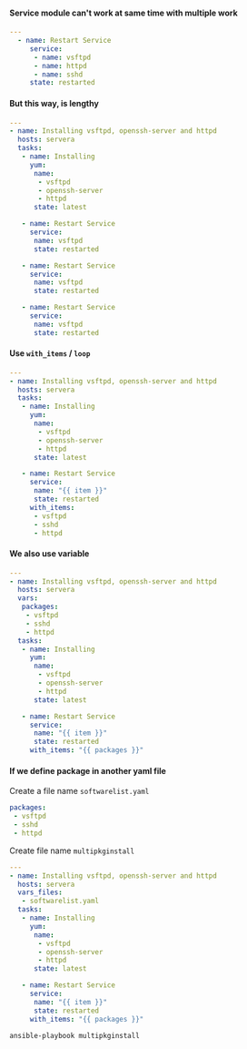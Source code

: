 

#### Service module can't work at same time with multiple work
```yaml
---
  - name: Restart Service
     service:
      - name: vsftpd
      - name: httpd
      - name: sshd
     state: restarted
```
#### But this way, is lengthy 
```yaml
---
- name: Installing vsftpd, openssh-server and httpd
  hosts: servera
  tasks:
   - name: Installing
     yum:
      name:
       - vsftpd
       - openssh-server
       - httpd
      state: latest

   - name: Restart Service
     service:
      name: vsftpd
      state: restarted

   - name: Restart Service
     service:
      name: vsftpd
      state: restarted

   - name: Restart Service
     service:
      name: vsftpd
      state: restarted

```


#### Use `with_items` / `loop`
```yaml
---
- name: Installing vsftpd, openssh-server and httpd
  hosts: servera
  tasks:
   - name: Installing
     yum:
      name:
       - vsftpd
       - openssh-server
       - httpd
      state: latest

   - name: Restart Service
     service:
      name: "{{ item }}"
      state: restarted
     with_items:
      - vsftpd
      - sshd
      - httpd
```

#### We also use variable 

```yaml
---
- name: Installing vsftpd, openssh-server and httpd
  hosts: servera
  vars:
   packages:
    - vsftpd
    - sshd
    - httpd
  tasks:
   - name: Installing
     yum:
      name:
       - vsftpd
       - openssh-server
       - httpd
      state: latest

   - name: Restart Service
     service:
      name: "{{ item }}"
      state: restarted
     with_items: "{{ packages }}"
```

#### If we define package in another yaml file
Create a file name `softwarelist.yaml`
```yaml
packages:
 - vsftpd
 - sshd
 - httpd
```

Create file name `multipkginstall`
```yaml
---
- name: Installing vsftpd, openssh-server and httpd
  hosts: servera
  vars_files:
   - softwarelist.yaml
  tasks:
   - name: Installing
     yum:
      name:
       - vsftpd
       - openssh-server
       - httpd
      state: latest

   - name: Restart Service
     service:
      name: "{{ item }}"
      state: restarted
     with_items: "{{ packages }}"
```
```bash
ansible-playbook multipkginstall
```
